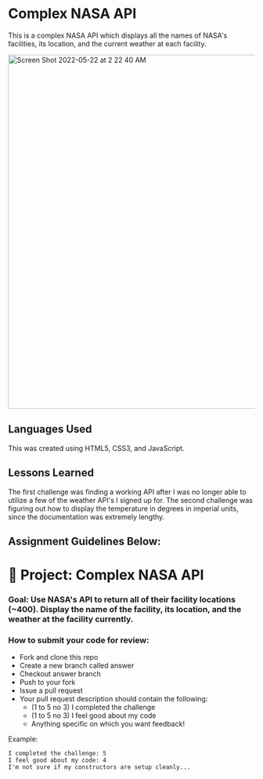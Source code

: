 # Complex NASA API

This is a complex NASA API which displays all the names of NASA's facilities, its location, and the current weather at each facility. 

<img width="722" alt="Screen Shot 2022-05-22 at 2 22 40 AM" src="https://user-images.githubusercontent.com/102008028/169682486-cc64a2a7-a314-493f-8161-80990af810f2.png">

## Languages Used 

This was created using HTML5, CSS3, and JavaScript. 

## Lessons Learned 

The first challenge was finding a working API after I was no longer able to utilize a few of the weather API's I signed up for. The second challenge was figuring out how to display the temperature in degrees in imperial units, since the documentation was extremely lengthy.


## Assignment Guidelines Below: 

# 🚀 Project: Complex NASA API

### Goal: Use NASA's API to return all of their facility locations (~400). Display the name of the facility, its location, and the weather at the facility currently. 

### How to submit your code for review:

- Fork and clone this repo
- Create a new branch called answer
- Checkout answer branch
- Push to your fork
- Issue a pull request
- Your pull request description should contain the following:
  - (1 to 5 no 3) I completed the challenge
  - (1 to 5 no 3) I feel good about my code
  - Anything specific on which you want feedback!

Example:
```
I completed the challenge: 5
I feel good about my code: 4
I'm not sure if my constructors are setup cleanly...
```
